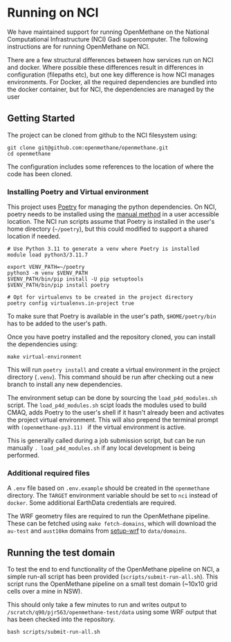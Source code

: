 # Running on NCI

We have maintained support for running OpenMethane
on the National Computational Infrastructure (NCI) Gadi supercomputer.
The following instructions are for running OpenMethane on NCI.

There are a few structural differences between how services run on NCI and docker.
Where possible these differences result in differences in configuration (filepaths etc),
but one key difference is how NCI manages environments.
For Docker, all the required dependencies are bundled into the docker container,
but for NCI, the dependencies are managed by the user

## Getting Started

The project can be cloned from github to the NCI filesystem using:

```shell
git clone git@github.com:openmethane/openmethane.git
cd openmethane
```

The configuration includes some references to the location of where the code has been cloned.

### Installing Poetry and Virtual environment

This project uses [Poetry](https://python-poetry.org/docs/) for managing the python dependencies.
On NCI, poetry needs to be installed using the [manual method](https://python-poetry.org/docs/#installing-manually)
in a user accessible location.
The NCI run scripts assume that Poetry is installed in the user's home directory (`~/poetry`),
but this could modified to support a shared location if needed.

```shell
# Use Python 3.11 to generate a venv where Poetry is installed
module load python3/3.11.7

export VENV_PATH=~/poetry
python3 -m venv $VENV_PATH
$VENV_PATH/bin/pip install -U pip setuptools
$VENV_PATH/bin/pip install poetry

# Opt for virtualenvs to be created in the project directory
poetry config virtualenvs.in-project true
```

To make sure that Poetry is available in the user's path, 
`$HOME/poetry/bin` has to be added to the user's path.

Once you have poetry installed and the repository cloned, you can install the dependencies using:

```shell
make virtual-environment
```

This will run `poetry install` and create a virtual environment in the project directory (`.venv`).
This command should be run after checking out a new branch to install any new dependencies.

The environment setup can be done by sourcing the `load_p4d_modules.sh` script.
The `load_p4d_modules.sh` scipt loads the modules used to build CMAQ,
adds Poetry to the user's shell if it hasn't already been and activates the project virtual environment.
This will also prepend the terminal prompt with `(openmethane-py3.11) ` if the virtual environment is active.

This is generally called during a job submission script, but can be run manually
`. load_p4d_modules.sh` if any local development is being performed.

### Additional required files

A `.env` file based on `.env.example` should be created in the `openmethane` directory.
The `TARGET` environment variable should be set to `nci` instead of `docker`.
Some additional EarthData credentials are required.

The WRF geometry files are required to run the OpenMethane pipeline.
These can be fetched using `make fetch-domains`,
which will download the `au-test` and `aust10km` domains from [setup-wrf](https://github.com/openmethane/setup-wrf)
to `data/domains`.

## Running the test domain

To test the end to end functionality of the OpenMethane pipeline on NCI,
a simple run-all script has been provided (`scripts/submit-run-all.sh`).
This script runs the OpenMethane pipeline on a small test domain (~10x10 grid cells over a mine in NSW).

This should only take a few minutes to run and writes output to `/scratch/q90/pjr563/openmethane-test/data`
using some WRF output that has been checked into the repository.

```
bash scripts/submit-run-all.sh
```